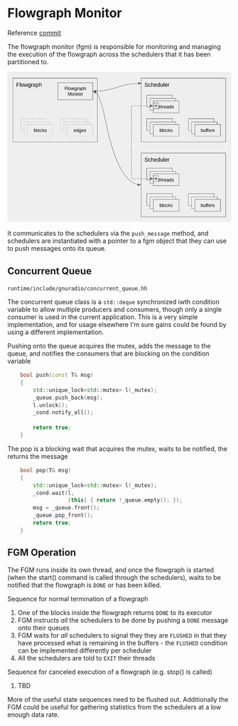 # Flowgraph Monitor

Reference [commit](https://github.com/gnuradio/newsched/commit/4bac0db0f9e35a929846791f81eae5902265bbc6)

The flowgraph monitor (fgm) is responsible for monitoring and managing the execution of the flowgraph across the schedulers that it has been partitioned to.

![Flowgraph Monitor](images/flowgraph_monitor.png)

It communicates to the schedulers via the `push_message` method, and schedulers are instantiated with a pointer to a fgm object that they can use to push messages onto its queue.

## Concurrent Queue

`runtime/include/gnuradio/concurrent_queue.hh`

The concurrent queue class is a `std::deque` synchronized iwth condition variable to allow multiple producers and consumers, though only a single consumer is used in the current application.  This is a very simple implementation, and for usage elsewhere I'm sure gains could be found by using a different implementation.

Pushing onto the queue acquires the mutex, adds the message to the queue, and notifies the consumers that are blocking on the condition variable

```cpp
    bool push(const T& msg)
    {
        std::unique_lock<std::mutex> l(_mutex);
        _queue.push_back(msg);
        l.unlock();
        _cond.notify_all();

        return true;
    }
```

The pop is a blocking wait that acquires the mutex, waits to be notified, the returns the message

```cpp
    bool pop(T& msg)
    {
        std::unique_lock<std::mutex> l(_mutex);
        _cond.wait(l,
                   [this] { return !_queue.empty(); });
        msg = _queue.front();
        _queue.pop_front();
        return true;
    }
```

## FGM Operation
The FGM runs inside its own thread, and once the flowgraph is started (when the start() command is called through the schedulers), waits to be notified that the flowgraph is `DONE` or has been killed.

Sequence for normal termination of a flowgraph

1. One of the blocks inside the flowgraph returns `DONE` to its executor
2. FGM instructs _all_ the schedulers to be done by pushing a `DONE` message onto their queues
3. FGM waits for _all_ schedulers to signal they they are `FLUSHED` in that they have processed what is remaining in the buffers - the `FLUSHED` condition can be implemented differently per scheduler
4. All the schedulers are told to `EXIT` their threads

Sequence for canceled execution of a flowgraph (e.g. stop() is called)
1. TBD

More of the useful state sequences need to be flushed out.  Additionally the FGM could be useful for gathering statistics from the schedulers at a low enough data rate.